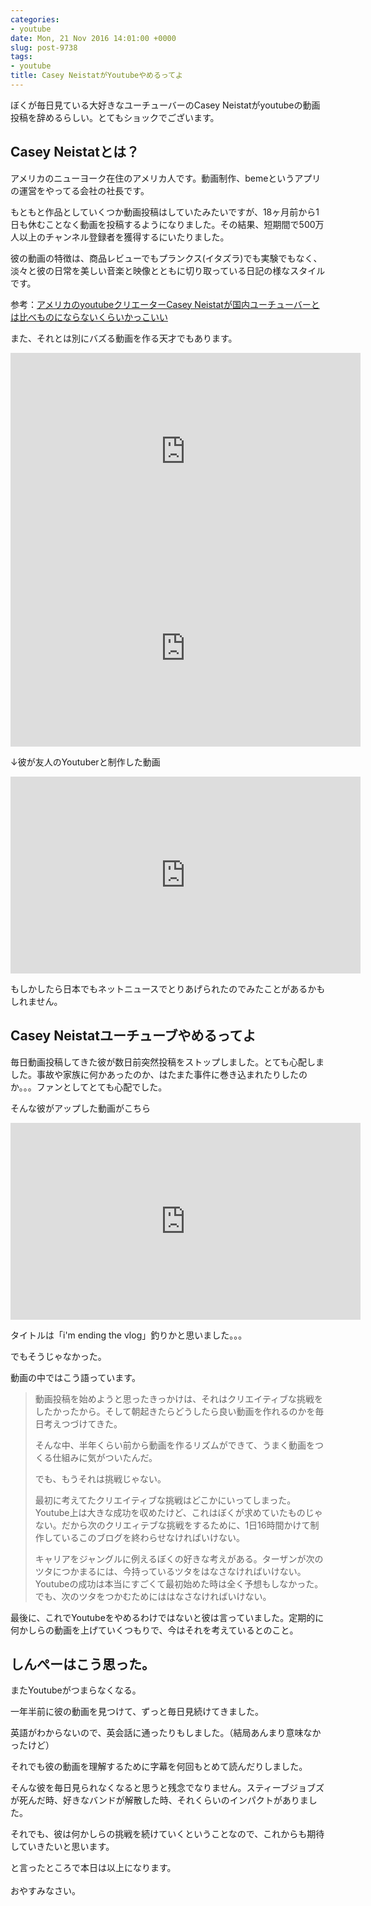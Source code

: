 ```yaml
---
categories:
- youtube
date: Mon, 21 Nov 2016 14:01:00 +0000
slug: post-9738
tags:
- youtube
title: Casey NeistatがYoutubeやめるってよ
---
```


ぼくが毎日見ている大好きなユーチューバーのCasey Neistatがyoutubeの動画投稿を辞めるらしい。とてもショックでございます。<!--more--><h2>Casey Neistatとは？</h2>

アメリカのニューヨーク在住のアメリカ人です。動画制作、bemeというアプリの運営をやってる会社の社長です。

もともと作品としていくつか動画投稿はしていたみたいですが、18ヶ月前から1日も休むことなく動画を投稿するようになりました。その結果、短期間で500万人以上のチャンネル登録者を獲得するにいたりました。

彼の動画の特徴は、商品レビューでもプランクス(イタズラ)でも実験でもなく、淡々と彼の日常を美しい音楽と映像とともに切り取っている日記の様なスタイルです。


参考：<a href="https://www.warawareotoko.com/2016/02/28/post-8968/">アメリカのyoutubeクリエーターCasey Neistatが国内ユーチューバーとは比べものにならないくらいかっこいい</a>


また、それとは別にバズる動画を作る天才でもあります。

<iframe width="560" height="315" src="https://www.youtube.com/embed/GjOeZ2xk96Y" frameborder="0" allowfullscreen></iframe>

<iframe width="560" height="315" src="https://www.youtube.com/embed/qRv7G7WpOoU" frameborder="0" allowfullscreen></iframe>

↓彼が友人のYoutuberと制作した動画
<iframe width="560" height="315" src="https://www.youtube.com/embed/lqlrru1V69E" frameborder="0" allowfullscreen></iframe>

もしかしたら日本でもネットニュースでとりあげられたのでみたことがあるかもしれません。


<h2>Casey Neistatユーチューブやめるってよ</h2>

毎日動画投稿してきた彼が数日前突然投稿をストップしました。とても心配しました。事故や家族に何かあったのか、はたまた事件に巻き込まれたりしたのか。。。ファンとしてとても心配でした。

そんな彼がアップした動画がこちら

<iframe width="560" height="315" src="https://www.youtube.com/embed/l-yrXB95qDo" frameborder="0" allowfullscreen></iframe>

タイトルは「i'm ending the vlog」釣りかと思いました。。。

でもそうじゃなかった。

動画の中ではこう語っています。


<blockquote>動画投稿を始めようと思ったきっかけは、それはクリエイティブな挑戦をしたかったから。そして朝起きたらどうしたら良い動画を作れるのかを毎日考えつづけてきた。

そんな中、半年くらい前から動画を作るリズムができて、うまく動画をつくる仕組みに気がついたんだ。

でも、もうそれは挑戦じゃない。

最初に考えてたクリエイティブな挑戦はどこかにいってしまった。Youtube上は大きな成功を収めたけど、これはぼくが求めていたものじゃない。だから次のクリエィテブな挑戦をするために、1日16時間かけて制作しているこのブログを終わらせなければいけない。


キャリアをジャングルに例えるぼくの好きな考えがある。ターザンが次のツタにつかまるには、今持っているツタをはなさなければいけない。Youtubeの成功は本当にすごくて最初始めた時は全く予想もしなかった。でも、次のツタをつかむためにははなさなければいけない。</blockquote>


最後に、これでYoutubeをやめるわけではないと彼は言っていました。定期的に何かしらの動画を上げていくつもりで、今はそれを考えているとのこと。


<h2>しんぺーはこう思った。</h2>

またYoutubeがつまらなくなる。

一年半前に彼の動画を見つけて、ずっと毎日見続けてきました。

英語がわからないので、英会話に通ったりもしました。（結局あんまり意味なかったけど）

それでも彼の動画を理解するために字幕を何回もとめて読んだりしました。

そんな彼を毎日見られなくなると思うと残念でなりません。スティーブジョブズが死んだ時、好きなバンドが解散した時、それくらいのインパクトがありました。


それでも、彼は何かしらの挑戦を続けていくということなので、これからも期待していきたいと思います。


と言ったところで本日は以上になります。<br><br>おやすみなさい。